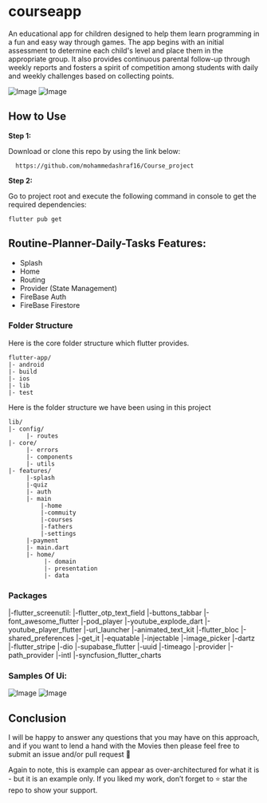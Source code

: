 # courseapp
An educational app for children designed to help them learn programming in a fun and easy way through games. The app begins with an initial assessment to determine each child's level and place them in the appropriate group. It also provides continuous parental follow-up through weekly reports and fosters a spirit of competition among students with daily and weekly challenges based on collecting points.

![Image](https://github.com/user-attachments/assets/25c6170e-efa2-4ad8-84f5-0d7d4a2a1694)
![Image](https://github.com/user-attachments/assets/656608b1-7a05-4788-a1e3-9c603d4f659d)

## How to Use 

**Step 1:**

Download or clone this repo by using the link below:

```
  https://github.com/mohammedashraf16/Course_project
```

**Step 2:**

Go to project root and execute the following command in console to get the required dependencies: 

```
flutter pub get 
```

## Routine-Planner-Daily-Tasks Features:

* Splash
* Home
* Routing
* Provider (State Management)
* FireBase Auth
* FireBase Firestore

### Folder Structure
Here is the core folder structure which flutter provides.

```
flutter-app/
|- android
|- build
|- ios
|- lib
|- test
```

Here is the folder structure we have been using in this project

```
lib/
|- config/
     |- routes
|- core/
     |- errors
     |- components
     |- utils
|- features/
     |-splash
     |-quiz
     |- auth
     |- main
         |-home
         |-commuity
         |-courses
         |-fathers
         |-settings
     |-payment
     |- main.dart
     |- home/
          |- domain
          |- presentation
          |- data
```

### Packages 
  |-flutter_screenutil:
  |-flutter_otp_text_field
  |-buttons_tabbar
  |-font_awesome_flutter
  |-pod_player
  |-youtube_explode_dart
  |-youtube_player_flutter
  |-url_launcher
  |-animated_text_kit
  |-flutter_bloc
  |-shared_preferences
  |-get_it
  |-equatable
  |-injectable
  |-image_picker
  |-dartz
  |-flutter_stripe
  |-dio
  |-supabase_flutter
  |-uuid
  |-timeago
  |-provider
  |-path_provider
  |-intl
  |-syncfusion_flutter_charts
### Samples Of Ui:
![Image](https://github.com/user-attachments/assets/574295d7-df8f-4df6-88e6-0709d04cc9e2)
![Image](https://github.com/user-attachments/assets/07da531c-aa89-4fea-8eb6-295cecb598dd)

## Conclusion

I will be happy to answer any questions that you may have on this approach, and if you want to lend a hand with the Movies then please feel free to submit an issue and/or pull request 🙂

Again to note, this is example can appear as over-architectured for what it is - but it is an example only. If you liked my work, don’t forget to ⭐ star the repo to show your support.
